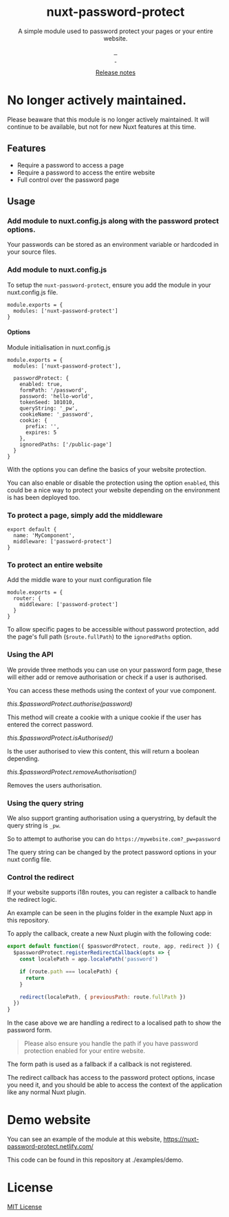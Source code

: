 <h1 align="center">nuxt-password-protect</h1>
<p align="center">A simple module used to password protect your pages or your entire website.</p>

<p align="center">
  <a href="https://david-dm.org/stephenkr/nuxt-password-protect">
    <img alt="" src="https://david-dm.org/stephenkr/nuxt-password-protect/status.svg?style=flat-square">
  </a>
  <a href="https://standardjs.com">
    <img alt="" src="https://img.shields.io/badge/code_style-standard-brightgreen.svg?style=flat-square">
  </a>
  <a href="https://www.npmjs.com/package/nuxt-password-protect">
    <img alt="" src="https://img.shields.io/npm/v/nuxt-password-protect/latest.svg?style=flat-square">
  </a>
  <br/>
  <a href="https://www.npmjs.com/package/nuxt-password-protect">
    <img alt="" src="https://img.shields.io/npm/dt/nuxt-password-protect.svg?style=flat-square">
  </a>
  <a href="https://circleci.com/gh/stephenkr/nuxt-password-protect">
    <img alt="" src="https://img.shields.io/circleci/project/github/stephenkr/nuxt-password-protect.svg?style=flat-square">
  </a>
</p>

<p align="center">
  <a href="./CHANGELOG.md">Release notes</a>
</p>

# No longer actively maintained.

Please beaware that this module is no longer actively maintained. It will continue to be available, but not for new Nuxt features at this time.

## Features
- Require a password to access a page
- Require a password to access the entire website
- Full control over the password page

## Usage

### Add module to nuxt.config.js along with the password protect options.

Your passwords can be stored as an environment variable or hardcoded in your source files.

### Add module to nuxt.config.js

To setup the `nuxt-password-protect`, ensure you add the module in your nuxt.config.js file.

```
module.exports = {
  modules: ['nuxt-password-protect']
}
```

#### Options

Module initialisation in nuxt.config.js
```
module.exports = {
  modules: ['nuxt-password-protect'],

  passwordProtect: {
    enabled: true,
    formPath: '/password',
    password: 'hello-world',
    tokenSeed: 101010,
    queryString: '_pw',
    cookieName: '_password',
    cookie: {
      prefix: '',
      expires: 5
    },
    ignoredPaths: ['/public-page']
  }
}
```

With the options you can define the basics of your website protection.

You can also enable or disable the protection using the option `enabled`, this could be a nice way to protect your website depending on the environment is has been deployed too.

### To protect a page, simply add the middleware

```
export default {
  name: 'MyComponent',
  middleware: ['password-protect']
}
```

### To protect an entire website
Add the middle ware to your nuxt configuration file

```
module.exports = {
  router: {
    middleware: ['password-protect']
  }
}
```

To allow specific pages to be accessible without password protection, add the page's full path (`$route.fullPath`) to the `ignoredPaths` option.

### Using the API

We provide three methods you can use on your password form page, these will either add or remove authorisation or check if a user is authorised.

You can access these methods using the context of your vue component.

*this.$passwordProtect.authorise(password)*

This method will create a cookie with a unique cookie if the user has entered the correct password.

*this.$passwordProtect.isAuthorised()*

Is the user authorised to view this content, this will return a boolean depending.

*this.$passwordProtect.removeAuthorisation()*

Removes the users authorisation.

### Using the query string

We also support granting authorisation using a querystring, by default the query string is `_pw`.

So to attempt to authorise you can do `https://mywebsite.com?_pw=password`

The query string can be changed by the protect password options in your nuxt config file.

### Control the redirect

If your website supports i18n routes, you can register a callback to handle the redirect logic.

An example can be seen in the plugins folder in the example Nuxt app in this repository.

To apply the callback, create a new Nuxt plugin with the following code:

```js
export default function({ $passwordProtect, route, app, redirect }) {
  $passwordProtect.registerRedirectCallback(opts => {
    const localePath = app.localePath('password')

    if (route.path === localePath) {
      return
    }

    redirect(localePath, { previousPath: route.fullPath })
  })
}
```

In the case above we are handling a redirect to a localised path to show the password form.

> Please also ensure you handle the path if you have password protection enabled for your entire website.

The form path is used as a fallback if a callback is not registered.

The redirect callback has access to the password protect options, incase you need it, and you should be able to access the context of the application like any normal Nuxt plugin.

# Demo website

You can see an example of the module at this website, https://nuxt-password-protect.netlify.com/

This code can be found in this repository at ./examples/demo.

# License

<a href="./LICENSE">MIT License</a>
